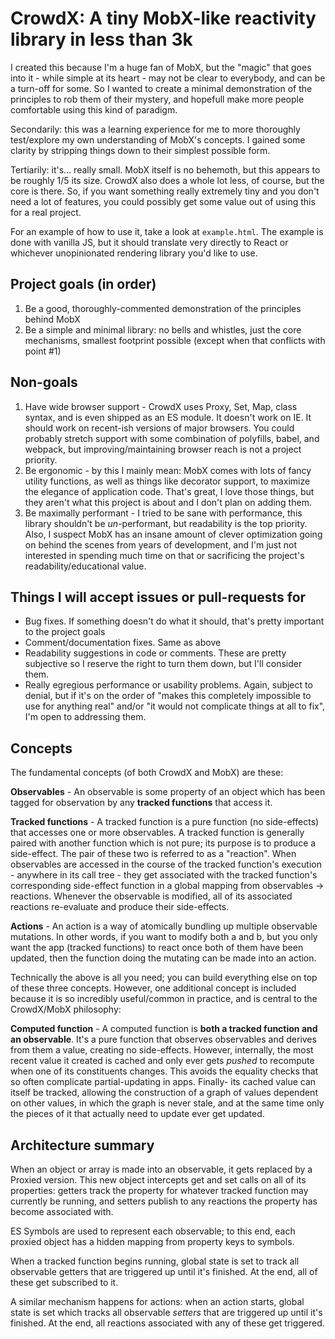 # CrowdX: A tiny MobX-like reactivity library in less than 3k

I created this because I'm a huge fan of MobX, but the "magic" that goes into 
it - while simple at its heart - may not be clear to everybody, and can be a 
turn-off for some. So I wanted to create a minimal demonstration of the 
principles to rob them of their mystery, and hopefull make more people 
comfortable using this kind of paradigm.

Secondarily: this was a learning experience for me to more thoroughly 
test/explore my own understanding of MobX's concepts. I gained some clarity by 
stripping things down to their simplest possible form.

Tertiarily: it's... really small. MobX itself is no behemoth, but this appears 
to be roughly 1/5 its size. CrowdX also does a whole lot less, of course, but 
the core is there. So, if you want something really extremely tiny and you don't 
need a lot of features, you could possibly get some value out of using this for 
a real project.

For an example of how to use it, take a look at `example.html`. The example is
done with vanilla JS, but it should translate very directly to React or 
whichever unopinionated rendering library you'd like to use.

## Project goals (in order)
1. Be a good, thoroughly-commented demonstration of the principles behind MobX
2. Be a simple and minimal library: no bells and whistles, just the core 
mechanisms, smallest footprint possible (except when that conflicts with 
point #1)

## Non-goals
1. Have wide browser support - CrowdX uses Proxy, Set, Map, class syntax, and is 
even shipped as an ES module. It doesn't work on IE. It should work on 
recent-ish versions of major browsers. You could probably stretch support with
some combination of polyfills, babel, and webpack, but improving/maintaining
browser reach is not a project priority.
2. Be ergonomic - by this I mainly mean: MobX comes with lots of fancy utility 
functions, as well as things like decorator support, to maximize the elegance of
application code. That's great, I love those things, but they aren't what this
project is about and I don't plan on adding them.
3. Be maximally performant - I tried to be sane with performance, this library
shouldn't be *un*-performant, but readability is the top priority. Also, I 
suspect MobX has an insane amount of clever optimization going on behind the 
scenes from years of development, and I'm just not interested in spending much 
time on that or sacrificing the project's readability/educational value.

## Things I will accept issues or pull-requests for
- Bug fixes. If something doesn't do what it should, that's pretty important to 
the project goals
- Comment/documentation fixes. Same as above
- Readability suggestions in code or comments. These are pretty subjective so
I reserve the right to turn them down, but I'll consider them.
- Really egregious performance or usability problems. Again, subject to denial,
but if it's on the order of "makes this completely impossible to use for 
anything real" and/or "it would not complicate things at all to fix", I'm open 
to addressing them.

## Concepts

The fundamental concepts (of both CrowdX and MobX) are these:

**Observables** - An observable is some property of an object which has been 
tagged for observation by any **tracked functions** that access it.

**Tracked functions** - A tracked function is a pure function (no side-effects)
that accesses one or more observables. A tracked function is generally paired 
with another function which is not pure; its purpose is to produce a 
side-effect. The pair of these two is referred to as a "reaction". 
When observables are accessed in the course of the tracked function's execution - 
anywhere in its call tree - they get associated with the tracked function's 
corresponding side-effect function in a global mapping from observables -> 
reactions. Whenever the observable is modified, all of its associated reactions 
re-evaluate and produce their side-effects.

**Actions** - An action is a way of atomically bundling up multiple observable 
mutations. In other words, if you want to modify both a and b, but you only want
the app (tracked functions) to react once both of them have been updated, then
the function doing the mutating can be made into an action.

Technically the above is all you need; you can build everything else on top of 
these three concepts. However, one additional concept is included because it is 
so incredibly useful/common in practice, and is central to the CrowdX/MobX 
philosophy:

**Computed function** - A computed function is **both a tracked function and an 
observable**. It's a pure function that observes observables and derives from
them a value, creating no side-effects. However, internally, the most recent 
value it created is cached and only ever gets _pushed_ to recompute when one
of its constituents changes. This avoids the equality checks that so often
complicate partial-updating in apps. Finally- its cached value can itself be
tracked, allowing the construction of a graph of values dependent on other 
values, in which the graph is never stale, and at the same time only the pieces 
of it that actually need to update ever get updated.

## Architecture summary

When an object or array is made into an observable, it gets replaced by a 
Proxied version. This new object intercepts get and set calls on all of its 
properties: getters track the property for whatever tracked function may 
currently be running, and setters publish to any reactions the property has
become associated with.

ES Symbols are used to represent each observable; to this end, each proxied 
object has a hidden mapping from property keys to symbols.

When a tracked function begins running, global state is set to track all 
observable getters that are triggered up until it's finished. At the end, all of
these get subscribed to it.

A similar mechanism happens for actions: when an action starts, global state is
set which tracks all observable *setters* that are triggered up until it's 
finished. At the end, all reactions associated with any of these get triggered.
